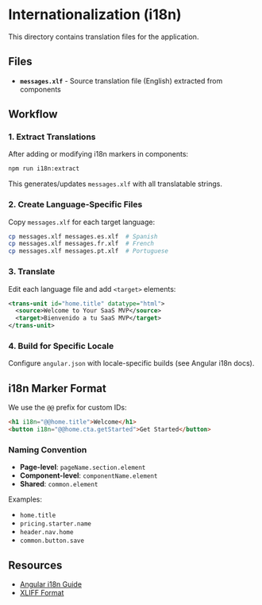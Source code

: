 # Internationalization (i18n)

This directory contains translation files for the application.

## Files

- **`messages.xlf`** - Source translation file (English) extracted from components

## Workflow

### 1. Extract Translations

After adding or modifying i18n markers in components:

```bash
npm run i18n:extract
```

This generates/updates `messages.xlf` with all translatable strings.

### 2. Create Language-Specific Files

Copy `messages.xlf` for each target language:

```bash
cp messages.xlf messages.es.xlf  # Spanish
cp messages.xlf messages.fr.xlf  # French
cp messages.xlf messages.pt.xlf  # Portuguese
```

### 3. Translate

Edit each language file and add `<target>` elements:

```xml
<trans-unit id="home.title" datatype="html">
  <source>Welcome to Your SaaS MVP</source>
  <target>Bienvenido a tu SaaS MVP</target>
</trans-unit>
```

### 4. Build for Specific Locale

Configure `angular.json` with locale-specific builds (see Angular i18n docs).

## i18n Marker Format

We use the `@@` prefix for custom IDs:

```html
<h1 i18n="@@home.title">Welcome</h1>
<button i18n="@@home.cta.getStarted">Get Started</button>
```

### Naming Convention

- **Page-level**: `pageName.section.element`
- **Component-level**: `componentName.element`
- **Shared**: `common.element`

Examples:

- `home.title`
- `pricing.starter.name`
- `header.nav.home`
- `common.button.save`

## Resources

- [Angular i18n Guide](https://angular.dev/guide/i18n)
- [XLIFF Format](https://en.wikipedia.org/wiki/XLIFF)

